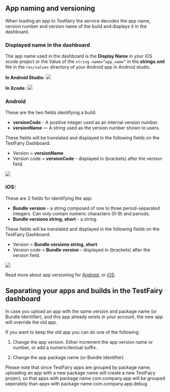 ## App naming and versioning

When loading an app to Testfairy the service decodes the app name, version number and version name of the build and displays it in the dashboard.


### Displayed name in the dashboard

The app name used in the dashboard is the **Display Name** in your iOS xcode project or the Value of the `string name=”app_name”` in the **strings.xml** file in the `res/values` directory of your Android app in Android studio.

**In Android Studio:**
![](/img/app_distribution/android-studio-app-name.png)


**In Xcode:**
![](/img/app_distribution/xcode-ios-app-display-name.png)


### Android


These are the two fields identifying a build: 

- **versionCode** - A positive integer used as an internal version number.
- **versionName** — A string used as the version number shown to users. 


These fields will be translated and displayed in the following fields on the TestFairy Dashboard:

- Version = **versionName**
- Version code = **versionCode** - displayed in (brackets) after the version field.

![](/img/app_distribution/android-version-numbering.png)


### iOS:


These are 2 fields for identifying the app:

- **Bundle version** - a string composed of one to three period-separated integers. Can only contain numeric characters (0-9) and periods.
- **Bundle versions string, short** - a string.


These fields will be translated and displayed in the following fields on the TestFairy Dashboard:

- Version = **Bundle versions string, short** 
- Version code = **Bundle version** - displayed in (brackets) after the version field.

![](/img/app_distribution/ios-version-numbering.png)

Read more about app versioning for <a href="https://developer.android.com/studio/publish/versioning#appversioning" target="_blank">Android</a>, or <a href="https://developer.apple.com/library/archive/technotes/tn2420/_index.html" target="_blank">iOS</a>.

## Separating your apps and builds in the TestFairy dashboard

In case you upload an app with the same version and package name (or Bundle Identifier), and this app already exists in your account, the new app will override the old app.

If you want to keep the old app you can do one of the following:

1. Change the app version. Either increment the app version name or number, or add a numeric/textual suffix.

2. Change the app package name (or Bundle Identifier)

Please note that since TestFairy apps are grouped by package name, uploading an app with a new package name will create a new TestFairy project, so that apps with package name com.company.app will be grouped seperately than apps with package name com.company.app.debug

